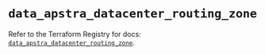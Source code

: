 # `data_apstra_datacenter_routing_zone`

Refer to the Terraform Registry for docs: [`data_apstra_datacenter_routing_zone`](https://registry.terraform.io/providers/juniper/apstra/0.94.0/docs/data-sources/datacenter_routing_zone).
